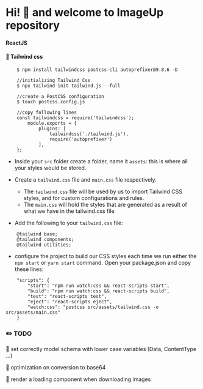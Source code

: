 # Hi! :wave: and welcome to ImageUp repository

#### ReactJS
#### 🎨 Tailwind css

```shell
    $ npm install tailwindcss postcss-cli autoprefixer@9.8.6 -D

    //initializing Tailwind Css
    $ npx tailwind init tailwind.js --full

    //create a PostCSS configuration
    $ touch postcss.config.js

    //copy following lines
    const tailwindcss = require('tailwindcss');
        module.exports = {
            plugins: [
                tailwindcss('./tailwind.js'),
                require('autoprefixer')
            ],
    };
```

- Inside your `src` folder create a folder, name it `assets`: this is where all your styles would be stored. 
- Create a `tailwind.css` file and `main.css` file respectively.
    - The `tailwind.css` file will be used by us to import Tailwind CSS styles, and for custom configurations and rules.
    - The `main.css` will hold the styles that are generated as a result of what we have in the tailwind.css file

- Add the following to your `tailwind.css` file:
```
    @tailwind base;
    @tailwind components;
    @tailwind utilities;

```

- configure the project to build our CSS styles each time we run either the `npm start` or `yarn start` command. Open your package.json and copy these lines:
```
    "scripts": {
        "start": "npm run watch:css && react-scripts start",
        "build": "npm run watch:css && react-scripts build",
        "test": "react-scripts test",
        "eject": "react-scripts eject",
        "watch:css": "postcss src/assets/tailwind.css -o src/assets/main.css"
    }
```

### :pencil2: TODO

:radio_button: set correctly model schema with lower case variables (Data, ContentType ...)

:radio_button: optimization on conversion to base64

:radio_button: render a loading component when downloading images
